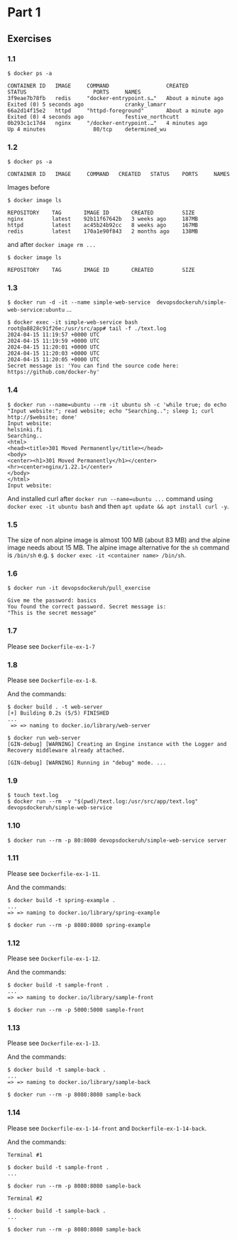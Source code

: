 # Part 1

## Exercises

### 1.1
`$ docker ps -a`
```
CONTAINER ID   IMAGE     COMMAND                  CREATED              STATUS                     PORTS     NAMES
3f9eae7b78fb   redis     "docker-entrypoint.s…"   About a minute ago   Exited (0) 5 seconds ago             cranky_lamarr
66a2d14f15e2   httpd     "httpd-foreground"       About a minute ago   Exited (0) 4 seconds ago             festive_northcutt
0b293c1c17d4   nginx     "/docker-entrypoint.…"   4 minutes ago        Up 4 minutes               80/tcp    determined_wu
```

### 1.2
`$ docker ps -a`
```
CONTAINER ID   IMAGE     COMMAND   CREATED   STATUS    PORTS     NAMES
```

Images before

`$ docker image ls`
```
REPOSITORY    TAG       IMAGE ID       CREATED         SIZE
nginx         latest    92b11f67642b   3 weeks ago     187MB
httpd         latest    ac45b24b92cc   8 weeks ago     167MB
redis         latest    170a1e90f843   2 months ago    138MB
```

and after `docker image rm ...`

`$ docker image ls`
```
REPOSITORY    TAG       IMAGE ID       CREATED         SIZE
```

### 1.3

`$ docker run -d -it --name simple-web-service  devopsdockeruh/simple-web-service:ubuntu`
...
```
$ docker exec -it simple-web-service bash
root@a8828c91f26e:/usr/src/app# tail -f ./text.log
2024-04-15 11:19:57 +0000 UTC
2024-04-15 11:19:59 +0000 UTC
2024-04-15 11:20:01 +0000 UTC
2024-04-15 11:20:03 +0000 UTC
2024-04-15 11:20:05 +0000 UTC
Secret message is: 'You can find the source code here: https://github.com/docker-hy'
```

### 1.4

```
$ docker run --name=ubuntu --rm -it ubuntu sh -c 'while true; do echo "Input website:"; read website; echo "Searching.."; sleep 1; curl http://$website; done'
Input website:
helsinki.fi
Searching..
<html>
<head><title>301 Moved Permanently</title></head>
<body>
<center><h1>301 Moved Permanently</h1></center>
<hr><center>nginx/1.22.1</center>
</body>
</html>
Input website:
```

And installed curl after `docker run --name=ubuntu ...` command using `docker exec -it ubuntu bash` and then `apt update && apt install curl -y`.

### 1.5

The size of non alpine image is almost 100 MB (about 83 MB) and the alpine image needs about 15 MB. The alpine image alternative for the `sh` command is `/bin/sh` e.g. `$ docker exec -it <container name> /bin/sh`.

### 1.6

```
$ docker run -it devopsdockeruh/pull_exercise
```

```
Give me the password: basics
You found the correct password. Secret message is:
"This is the secret message"
```

### 1.7

Please see `Dockerfile-ex-1-7`

### 1.8

Please see `Dockerfile-ex-1-8`.

And the commands:
```
$ docker build . -t web-server
[+] Building 0.2s (5/5) FINISHED
...
 => => naming to docker.io/library/web-server

$ docker run web-server
[GIN-debug] [WARNING] Creating an Engine instance with the Logger and Recovery middleware already attached.

[GIN-debug] [WARNING] Running in "debug" mode. ...
```

### 1.9

```
$ touch text.log
$ docker run --rm -v "$(pwd)/text.log:/usr/src/app/text.log" devopsdockeruh/simple-web-service
```

### 1.10

```
$ docker run --rm -p 80:8080 devopsdockeruh/simple-web-service server
```

### 1.11

Please see `Dockerfile-ex-1-11`.

And the commands:
```
$ docker build -t spring-example .
...
=> => naming to docker.io/library/spring-example

$ docker run --rm -p 8080:8080 spring-example
```

### 1.12

Please see `Dockerfile-ex-1-12`.

And the commands:
```
$ docker build -t sample-front .
...
=> => naming to docker.io/library/sample-front

$ docker run --rm -p 5000:5000 sample-front
```

### 1.13

Please see `Dockerfile-ex-1-13`.

And the commands:
```
$ docker build -t sample-back .
...
=> => naming to docker.io/library/sample-back

$ docker run --rm -p 8080:8080 sample-back
```

### 1.14

Please see `Dockerfile-ex-1-14-front` and `Dockerfile-ex-1-14-back`.

And the commands:
```
Terminal #1

$ docker build -t sample-front .
...

$ docker run --rm -p 8080:8080 sample-back
```
```
Terminal #2

$ docker build -t sample-back .
...

$ docker run --rm -p 8080:8080 sample-back
```